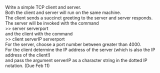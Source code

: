 Write a simple TCP client and server.   
Both the client and server will run on the same machine.  
The client sends a succinct greeting to the server and server responds.    
The server will be invoked with the command   
\>\> server serverport  
and the client with the command  
\>\> client serverIP serverport    
For the server, choose a port number between greater than 4000.   
For the client determine the IP address of the server (which is also the IP address of the client!)   
and pass the argument serverIP as a character string in the dotted IP notation. (Due Feb 11)     